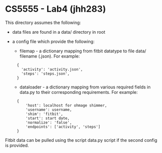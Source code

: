 # CS5555 - Lab4 (jhh283)

This directory assumes the following:
* data files are found in a data/ directory in root
* a config file which provide the following:
  - filemap - a dictionary mapping from fitbit datatype to file data/ filename (.json). For example:

  ```
    {
      'activity': 'activity.json',
      'steps': 'steps.json',
    }
  ```

  - dataloader - a dictionary mapping from various required fields in data.py to their corresponding requirements. For example:

  ```
    {
        'host': localhost for ohmage shimmer,
        'username': username,
        'shim': 'fitbit',
        'start': start date,
        'normalize': 'false',
        'endpoints': ['activity', 'steps']
    }
  ```

Fitbit data can be pulled using the script data.py script if the second config is provided.
